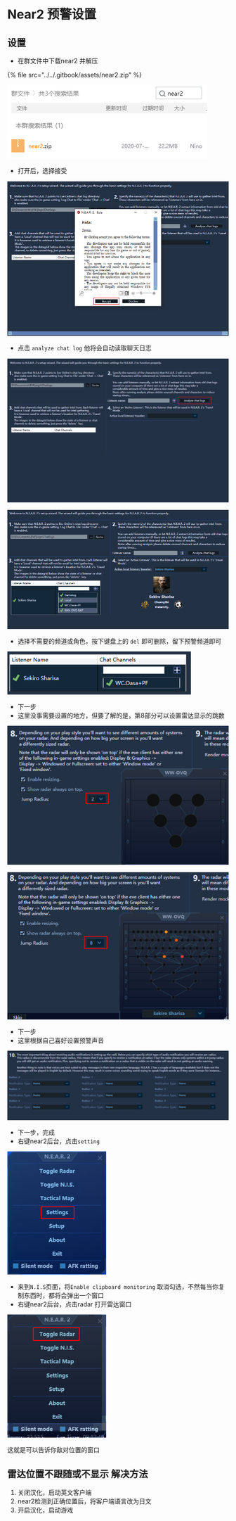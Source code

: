 # Near2 预警设置

## 设置

* 在群文件中下载near2 并解压

{% file src="../../.gitbook/assets/near2.zip" %}

![](../../.gitbook/assets/snipaste_2020-09-05_17-02-55.png)

* 打开后，选择接受

![](../../.gitbook/assets/snipaste_2020-09-05_17-04-16.png)

* 点击 `analyze chat log` 他将会自动读取聊天日志

![](../../.gitbook/assets/snipaste_2020-09-05_16-55-54.png)

![](../../.gitbook/assets/snipaste_2020-09-05_16-56-25.png)

* 选择不需要的频道或角色，按下键盘上的 `del` 即可删除，留下预警频道即可

![](../../.gitbook/assets/snipaste_2020-09-05_16-56-44.png)

* 下一步
* 这里没事需要设置的地方，但要了解的是，第8部分可以设置雷达显示的跳数

![](../../.gitbook/assets/snipaste_2020-09-05_16-59-24.png)

![](../../.gitbook/assets/snipaste_2020-09-05_16-59-36.png)

* 下一步
* 这里根据自己喜好设置预警声音

![](../../.gitbook/assets/snipaste_2020-09-05_16-59-51.png)

* 下一步，完成
* 右键near2后台，点击`setting` 

![](../../.gitbook/assets/snipaste_2020-09-05_17-22-14.png)

* 来到`N.I.S`页面，将`Enable clipboard monitoring` 取消勾选，不然每当你复制东西时，都将会弹出一个窗口
* 右键near2后台，点击radar 打开雷达窗口

![](../../.gitbook/assets/snipaste_2020-09-05_17-18-00.png)

这就是可以告诉你敌对位置的窗口

## 雷达位置不跟随或不显示 解决方法

1. 关闭汉化，启动英文客户端
2. near2检测到正确位置后，将客户端语言改为日文
3. 开启汉化，启动游戏

